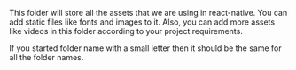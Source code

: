 This folder will store all the assets that we are using in react-native. You can add static files like fonts and images to it. Also, you can add more assets like videos in this folder according to your project requirements.

If you started folder name with a small letter then it should be the same for all the folder names.